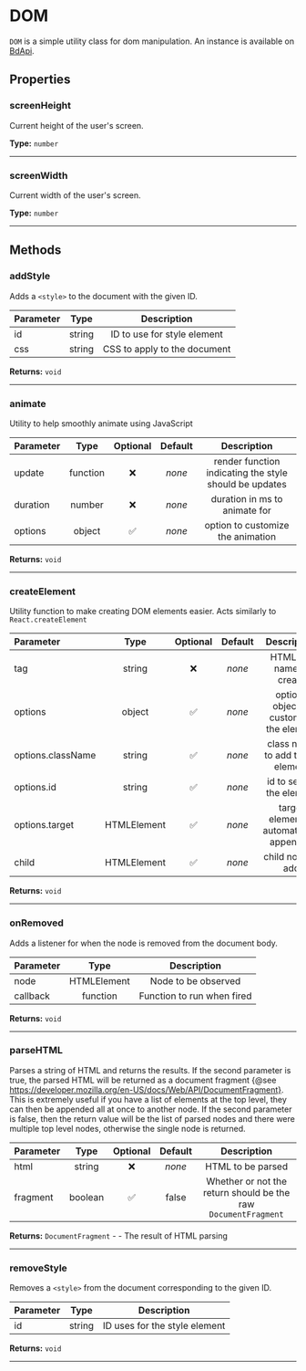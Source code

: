 # DOM

`DOM` is a simple utility class for dom manipulation. An instance is available on [BdApi](./bdapi).

## Properties

### screenHeight
Current height of the user's screen.

**Type:** `number`
___

### screenWidth
Current width of the user's screen.

**Type:** `number`
___


## Methods

### addStyle
Adds a `<style>` to the document with the given ID.

| Parameter |  Type  |       Description      |
|:----------|:------:|:----------------------:|
id|string|ID to use for style element
css|string|CSS to apply to the document

**Returns:** `void`
___

### animate
Utility to help smoothly animate using JavaScript

| Parameter |  Type  | Optional | Default |       Description      |
|:----------|:------:|:--------:|:-------:|:----------------------:|
update|function|&#x274C;|*none*|render function indicating the style should be updates
duration|number|&#x274C;|*none*|duration in ms to animate for
options|object|&#x2705;|*none*|option to customize the animation

**Returns:** `void`
___

### createElement
Utility function to make creating DOM elements easier. Acts similarly  to `React.createElement`

| Parameter |  Type  | Optional | Default |       Description      |
|:----------|:------:|:--------:|:-------:|:----------------------:|
tag|string|&#x274C;|*none*|HTML tag name to create
options|object|&#x2705;|*none*|options object to customize the element
options.className|string|&#x2705;|*none*|class name to add to the element
options.id|string|&#x2705;|*none*|id to set for the element
options.target|HTMLElement|&#x2705;|*none*|target element to automatically append to
child|HTMLElement|&#x2705;|*none*|child node to add

**Returns:** `void`
___

### onRemoved
Adds a listener for when the node is removed from the document body.

| Parameter |  Type  |       Description      |
|:----------|:------:|:----------------------:|
node|HTMLElement|Node to be observed
callback|function|Function to run when fired

**Returns:** `void`
___

### parseHTML
Parses a string of HTML and returns the results. If the second parameter is true, the parsed HTML will be returned as a document fragment {@see https://developer.mozilla.org/en-US/docs/Web/API/DocumentFragment}. This is extremely useful if you have a list of elements at the top level, they can then be appended all at once to another node.  If the second parameter is false, then the return value will be the list of parsed nodes and there were multiple top level nodes, otherwise the single node is returned.

| Parameter |  Type  | Optional | Default |       Description      |
|:----------|:------:|:--------:|:-------:|:----------------------:|
html|string|&#x274C;|*none*|HTML to be parsed
fragment|boolean|&#x2705;|false|Whether or not the return should be the raw `DocumentFragment`

**Returns:** `DocumentFragment` - - The result of HTML parsing
___

### removeStyle
Removes a `<style>` from the document corresponding to the given ID.

| Parameter |  Type  |       Description      |
|:----------|:------:|:----------------------:|
id|string|ID uses for the style element

**Returns:** `void`
___
